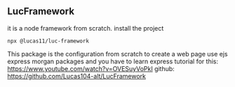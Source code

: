 ## LucFramework
it is a node framework from scratch.
install the project
```npx
npx @lucas11/luc-framework
```
This package is the configuration from scratch to create a web page
use ejs express morgan packages and you have to learn express
tutorial for this: https://www.youtube.com/watch?v=OVESuyVoPkI
github: https://github.com/Lucas104-alt/LucFramework

